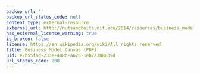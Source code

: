 ```yaml
---
backup_url: ''
backup_url_status_code: null
content_type: external-resource
external_url: http://nutsandbolts.mit.edu/2014/resources/business_model_canvas_poster.pdf
has_external_license_warning: true
is_broken: false
license: https://en.wikipedia.org/wiki/All_rights_reserved
title: Business Model Canvas (PDF)
uid: e2b55fad-233e-448c-a626-1eb7a388839d
url_status_code: 200
---
```

